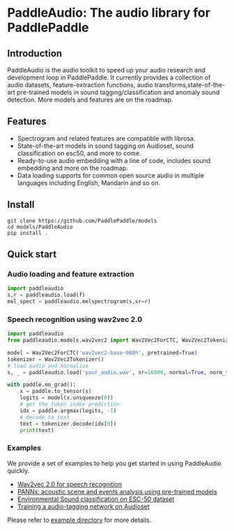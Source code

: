 # PaddleAudio:  The audio library for PaddlePaddle

## Introduction
PaddleAudio is the audio toolkit to speed up your audio research and development loop in PaddlePaddle. It currently provides a collection of audio datasets, feature-extraction functions, audio transforms,state-of-the-art pre-trained models in sound tagging/classification and anomaly sound detection. More models and features are on the roadmap.



## Features
- Spectrogram and related features are compatible with librosa.
- State-of-the-art models in sound tagging on Audioset, sound classification on esc50, and more to come.
- Ready-to-use audio embedding with a line of code, includes sound embedding and more on the roadmap.
- Data loading supports for common open source audio in multiple languages including English, Mandarin and so on.


## Install
```
git clone https://github.com/PaddlePaddle/models
cd models/PaddleAudio
pip install .

```

## Quick start
### Audio loading and feature extraction
``` python
import paddleaudio
s,r = paddleaudio.load(f)
mel_spect = paddleaudio.melspectrogram(s,sr=r)
```

### Speech recognition using wav2vec 2.0
``` python
import paddleaudio
from paddleaudio.models.wav2vec2 import Wav2Vec2ForCTC, Wav2Vec2Tokenizer

model = Wav2Vec2ForCTC('wav2vec2-base-960h', pretrained=True)
tokenizer = Wav2Vec2Tokenizer()
# load audio and normalize
s, _ = paddleaudio.load('your_audio.wav', sr=16000, normal=True, norm_type='gaussian')

with paddle.no_grad():
    x = paddle.to_tensor(s)
    logits = model(x.unsqueeze(0))
    # get the token index prediction
    idx = paddle.argmax(logits, -1)
    # decode to text
    text = tokenizer.decode(idx[0])
    print(text)

```

###  Examples
We provide a set of examples to help you get started in using PaddleAudio quickly.

- [Wav2vec 2.0 for speech recognition](./examples/wav2vec2)
- [PANNs:  acoustic scene and events analysis using pre-trained models](./examples/panns)
- [Environmental Sound classification on ESC-50 dataset](./examples/sound_classification)
- [Training a audio-tagging network on Audioset](./examples/audioset_training)

Please refer to [example directory](./examples) for more details.
